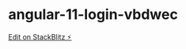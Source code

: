 # angular-11-login-vbdwec

[Edit on StackBlitz ⚡️](https://stackblitz.com/edit/angular-11-login-fjwxta)